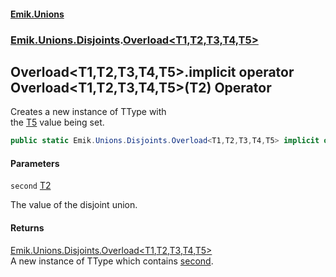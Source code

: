 #### [Emik.Unions](index.md 'index')
### [Emik.Unions.Disjoints](Emik.Unions.Disjoints.md 'Emik.Unions.Disjoints').[Overload&lt;T1,T2,T3,T4,T5&gt;](Overload_T1,T2,T3,T4,T5_.md 'Emik.Unions.Disjoints.Overload<T1,T2,T3,T4,T5>')

## Overload<T1,T2,T3,T4,T5>.implicit operator Overload<T1,T2,T3,T4,T5>(T2) Operator

Creates a new instance of TType with  
the [T5](Overload_T1,T2,T3,T4,T5_.md#Emik.Unions.Disjoints.Overload_T1,T2,T3,T4,T5_.T5 'Emik.Unions.Disjoints.Overload<T1,T2,T3,T4,T5>.T5') value being set.

```csharp
public static Emik.Unions.Disjoints.Overload<T1,T2,T3,T4,T5> implicit operator Overload<T1,T2,T3,T4,T5>(T2 second);
```
#### Parameters

<a name='Emik.Unions.Disjoints.Overload_T1,T2,T3,T4,T5_.op_ImplicitEmik.Unions.Disjoints.Overload_T1,T2,T3,T4,T5_(T2).second'></a>

`second` [T2](Overload_T1,T2,T3,T4,T5_.md#Emik.Unions.Disjoints.Overload_T1,T2,T3,T4,T5_.T2 'Emik.Unions.Disjoints.Overload<T1,T2,T3,T4,T5>.T2')

The value of the disjoint union.

#### Returns
[Emik.Unions.Disjoints.Overload&lt;](Overload_T1,T2,T3,T4,T5_.md 'Emik.Unions.Disjoints.Overload<T1,T2,T3,T4,T5>')[T1](Overload_T1,T2,T3,T4,T5_.md#Emik.Unions.Disjoints.Overload_T1,T2,T3,T4,T5_.T1 'Emik.Unions.Disjoints.Overload<T1,T2,T3,T4,T5>.T1')[,](Overload_T1,T2,T3,T4,T5_.md 'Emik.Unions.Disjoints.Overload<T1,T2,T3,T4,T5>')[T2](Overload_T1,T2,T3,T4,T5_.md#Emik.Unions.Disjoints.Overload_T1,T2,T3,T4,T5_.T2 'Emik.Unions.Disjoints.Overload<T1,T2,T3,T4,T5>.T2')[,](Overload_T1,T2,T3,T4,T5_.md 'Emik.Unions.Disjoints.Overload<T1,T2,T3,T4,T5>')[T3](Overload_T1,T2,T3,T4,T5_.md#Emik.Unions.Disjoints.Overload_T1,T2,T3,T4,T5_.T3 'Emik.Unions.Disjoints.Overload<T1,T2,T3,T4,T5>.T3')[,](Overload_T1,T2,T3,T4,T5_.md 'Emik.Unions.Disjoints.Overload<T1,T2,T3,T4,T5>')[T4](Overload_T1,T2,T3,T4,T5_.md#Emik.Unions.Disjoints.Overload_T1,T2,T3,T4,T5_.T4 'Emik.Unions.Disjoints.Overload<T1,T2,T3,T4,T5>.T4')[,](Overload_T1,T2,T3,T4,T5_.md 'Emik.Unions.Disjoints.Overload<T1,T2,T3,T4,T5>')[T5](Overload_T1,T2,T3,T4,T5_.md#Emik.Unions.Disjoints.Overload_T1,T2,T3,T4,T5_.T5 'Emik.Unions.Disjoints.Overload<T1,T2,T3,T4,T5>.T5')[&gt;](Overload_T1,T2,T3,T4,T5_.md 'Emik.Unions.Disjoints.Overload<T1,T2,T3,T4,T5>')  
A new instance of TType which contains [second](Overload_T1,T2,T3,T4,T5_.op_Implicit(T2).md#Emik.Unions.Disjoints.Overload_T1,T2,T3,T4,T5_.op_ImplicitEmik.Unions.Disjoints.Overload_T1,T2,T3,T4,T5_(T2).second 'Emik.Unions.Disjoints.Overload<T1,T2,T3,T4,T5>.op_Implicit Emik.Unions.Disjoints.Overload<T1,T2,T3,T4,T5>(T2).second').